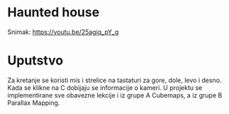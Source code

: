 # Haunted house
Snimak:  https://youtu.be/25agiq_pY_g

# Uputstvo
Za kretanje se koristi mis i strelice na tastaturi za gore, dole, levo i desno.
Kada se klikne na C dobijaju se informacije o kameri.
U projektu se implementirane sve obavezne lekcije i iz grupe A Cubemaps, a iz grupe B Parallax Mapping.
